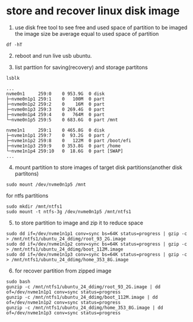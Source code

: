 # store and recover linux disk image

1. use disk free tool to see free and used space of partition to be imaged
the image size be average equal to used space of partition
```
df -hT
```
2. reboot and run live usb ubuntu.

3. list parttion for saving(recovery) and storage partitons
```
lsblk
```
```
...
nvme0n1     259:0    0 953.9G  0 disk 
├─nvme0n1p1 259:1    0   100M  0 part 
├─nvme0n1p2 259:2    0    16M  0 part 
├─nvme0n1p3 259:3    0 269.4G  0 part 
├─nvme0n1p4 259:4    0   764M  0 part 
└─nvme0n1p5 259:5    0 683.6G  0 part /mnt

nvme1n1     259:1    0 465.8G  0 disk 
├─nvme1n1p1 259:7    0  93.2G  0 part /
├─nvme1n1p2 259:8    0   122M  0 part /boot/efi
├─nvme1n1p3 259:9    0 353.8G  0 part /home
└─nvme1n1p4 259:10   0  18.6G  0 part [SWAP]
...
```
4. mount partition to store images of target disk partitions(another disk partitons)
```
sudo mount /dev/nvme0n1p5 /mnt
```
for ntfs partitions
```
sudo mkdir /mnt/ntfs1
sudo mount -t ntfs-3g /dev/nvme0n1p5 /mnt/ntfs1
```

5. to store partition to image and zip it to reduce space
```
sudo dd if=/dev/nvme1n1p1 conv=sync bs=64K status=progress | gzip -c  > /mnt/ntfs1/ubuntu_24_ddimg/root_93_2G.image
sudo dd if=/dev/nvme1n1p2 conv=sync bs=64K status=progress | gzip -c  > /mnt/ntfs1/ubuntu_24_ddimg/boot_112M.image
sudo dd if=/dev/nvme1n1p3 conv=sync bs=64K status=progress | gzip -c  > /mnt/ntfs1/ubuntu_24_ddimg/home_353_8G.image
```
6. for recover partition from zipped image
```
sudo bash
gunzip -c /mnt/ntfs1/ubuntu_24_ddimg/root_93_2G.image | dd of=/dev/nvme1n1p1 conv=sync status=progress
gunzip -c /mnt/ntfs1/ubuntu_24_ddimg/boot_112M.image | dd of=/dev/nvme1n1p2 conv=sync status=progress
gunzip -c /mnt/ntfs1/ubuntu_24_ddimg/home_353_8G.image | dd of=/dev/nvme1n1p3 conv=sync status=progress
```
